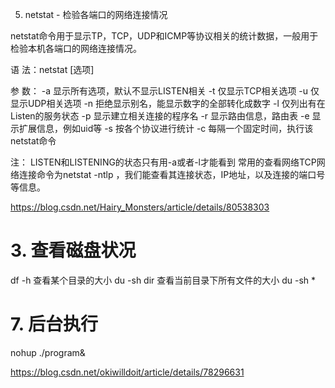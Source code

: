 5. netstat - 检验各端口的网络连接情况

netstat命令用于显示TP，TCP，UDP和ICMP等协议相关的统计数据，一般用于检验本机各端口的网络连接情况。

语  法：netstat [选项]

参  数：
  -a  显示所有选项，默认不显示LISTEN相关
  -t  仅显示TCP相关选项
  -u  仅显示UDP相关选项
  -n  拒绝显示别名，能显示数字的全部转化成数字
  -l  仅列出有在Listen的服务状态
  -p  显示建立相关连接的程序名
  -r  显示路由信息，路由表
  -e  显示扩展信息，例如uid等
  -s  按各个协议进行统计
  -c  每隔一个固定时间，执行该netstat命令

注： LISTEN和LISTENING的状态只有用-a或者-l才能看到 
常用的查看网络TCP网络连接命令为netstat -ntlp ，我们能查看其连接状态，IP地址，以及连接的端口号等信息。

https://blog.csdn.net/Hairy_Monsters/article/details/80538303 





# 3. 查看磁盘状况

df -h
查看某个目录的大小
du -sh dir
查看当前目录下所有文件的大小
du -sh *



# 7. 后台执行

nohup ./program&

https://blog.csdn.net/okiwilldoit/article/details/78296631

